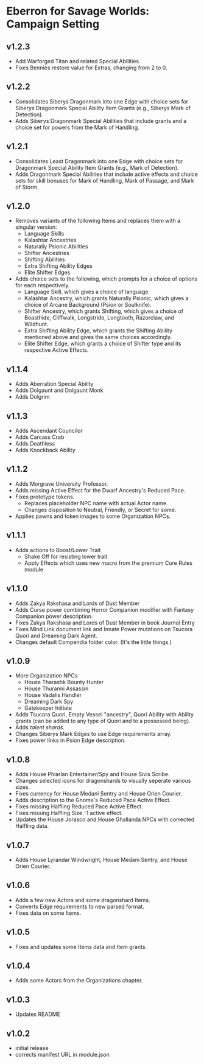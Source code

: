 # Eberron for Savage Worlds: Campaign Setting

## v1.2.3

- Add Warforged Titan and related Special Abilities.
- Fixes Bennies restore value for Extras, changing from 2 to 0.

## v1.2.2

- Consolidates Siberys Dragonmark into one Edge with choice sets for Siberys Dragonmark Special Ability Item Grants (e.g., Siberys Mark of Detection).
- Adds Siberys Dragonmark Special Abilities that include grants and a choice set for powers from the Mark of Handling.

## v1.2.1

- Consolidates Least Dragonmark into one Edge with choice sets for Dragonmark Special Ability Item Grants (e.g., Mark of Detection).
- Adds Dragonmark Special Abilities that include active effects and choice sets for skill bonuses for  Mark of Handling, Mark of Passage, and Mark of Storm.

## v1.2.0

- Removes variants of the following Items and replaces them with a singular version:
  - Language Skills
  - Kalashtar Ancestries
  - Naturally Psionic Abilities
  - Shifter Ancestries
  - Shifting Abilities
  - Extra Shifting Ability Edges
  - Elite Shifter Edges
- Adds choice sets to the following, which prompts for a choice of options for each respectively.
  - Language Skill, which gives a choice of language.
  - Kalashtar Ancestry, which grants Naturally Psionic, which gives a choice of Arcane Background (Psion or Soulknife).
  - Shifter Ancestry, which grants Shifting, which gives a choice of Beasthide, Cliffwalk, Longstride, Longtooth, Razorclaw, and Wildhunt.
  - Extra Shifting Ability Edge, which grants the Shifting Ability mentioned above and gives the same choices accordingly.
  - Elite Shifter Edge, which grants a choice of Shifter type and its respective Active Effects.

## v1.1.4

- Adds Aberration Special Ability
- Adds Dolgaunt and Dolgaunt Monk
- Adds Dolgrim

## v1.1.3

- Adds Ascendant Councilor
- Adds Carcass Crab
- Adds Deathless
- Adds Knockback Ability

## v1.1.2

- Adds Morgrave University Professor.
- Adds missing Active Effect for the Dwarf Ancestry's Reduced Pace.
- Fixes prototype tokens.
  - Replaces placeholder NPC name with actual Actor name.
  - Changes disposition to Neutral, Friendly, or Secret for some.
- Applies pawns and token images to some Organization NPCs.

## v1.1.1

- Adds actions to Boost/Lower Trait
  - Shake Off for resisting lower trait
  - Apply Effects which uses new macro from the premium Core Rules module

## v1.1.0

- Adds Zakya Rakshasa and Lords of Dust Member
- Adds Curse power combining Horror Companion modifier with Fantasy Companion power description.
- Fixes Zakya Rakshasa and Lords of Dust Member in book Journal Entry
- Fixes Mind Link document link and Innate Power mutations on Tsucora Quori and Dreaming Dark Agent.
- Changes default Compendia folder color. (It's the little things.)

## v1.0.9

- More Organization NPCs
  - House Tharashk Bounty Hunter
  - House Thuranni Assassin
  - House Vadalis Handler
  - Dreaming Dark Spy
  - Gatekeeper Initiate
- Adds Tsucora Quori, Empty Vessel "ancestry", Quori Ability with Ability grants (can be added to any type of Quori and to a possessed being).
- Adds _talent shards_.
- Changes Siberys Mark Edges to use Edge requirements array.
- Fixes power links in Psion Edge description.

## v1.0.8

- Adds House Phiarlan Entertainer/Spy and House Sivis Scribe.
- Changes selected icons for dragonshards to visually seperate various sizes.
- Fixes currency for House Medani Sentry and House Orien Courier.
- Adds description to the Gnome's Reduced Pace Active Effect.
- Fixes missing Halfling Reduced Pace Active Effect.
- Fixes missing Halfling Size -1 active effect.
- Updates the House Jorasco and House Ghallanda NPCs with corrected Halfling data.

## v1.0.7

- Adds House Lyrandar Windwright, House Medani Sentry, and House Orien Courier.

## v1.0.6

- Adds a few new Actors and some dragonshard Items.
- Converts Edge requirements to new parsed format.
- Fixes data on some Items.

## v1.0.5

- Fixes and updates some Items data and Item grants.

## v1.0.4

- Adds some Actors from the Organizations chapter.

## v1.0.3

- Updates README

## v1.0.2

- initial release
- corrects manifest URL in module.json
